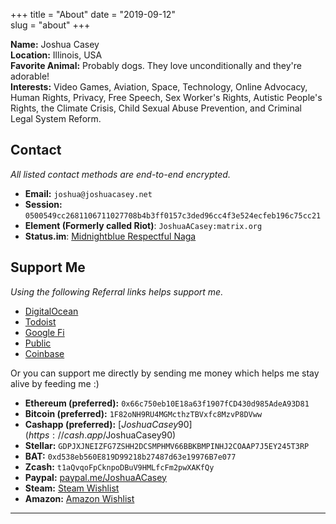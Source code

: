 +++
title = "About"
date = "2019-09-12"  
slug = "about"
+++  

**Name:** Joshua Casey  
**Location:** Illinois, USA  
**Favorite Animal:** Probably dogs. They love unconditionally and they're adorable!  
**Interests:** Video Games, Aviation, Space, Technology, Online Advocacy, Human Rights, Privacy, Free Speech, Sex Worker's Rights, Autistic People's Rights, the Climate Crisis, Child Sexual Abuse Prevention, and Criminal Legal System Reform.  


## Contact  
_All listed contact methods are end-to-end encrypted._  

- **Email:** `joshua@joshuacasey.net`  
- **Session:** `0500549cc2681106711027708b4b3ff0157c3ded96cc4f3e524ecfeb196c75cc21`
- **Element (Formerly called Riot)**: `JoshuaACasey:matrix.org`  
- **Status.im**: [Midnightblue Respectful Naga](https://join.status.im/u/0x0427e6164f80e0e555653f456fc306909b5e2843189b2129a45a2fe2cf18b2809a50d7fbf2a8f7db94f7abe2319a4f3a61d1accebcad00d1d76b9852acfcd5d077)  

## Support Me  
_Using the following Referral links helps support me._  

- [DigitalOcean](https://m.do.co/c/1148933d9638)  
- [Todoist](https://todoist.com/r/joshua_mvcbsg)  
- [Google Fi](https://g.co/fi/r/74K431)  
- [Public](https://share.public.com/joshuaacasey)  
- [Coinbase](https://www.coinbase.com/join/casey_ts)  

Or you can support me directly by sending me money which helps me stay alive by feeding me :)  

- **Ethereum (preferred):** `0x66c750eb10E18a63f1907fCD430d985AdeA93D81`  
- **Bitcoin (preferred):** `1F82oNH9RU4MGMcthzTBVxfc8MzvP8DVww`  
- **Cashapp (preferred):** [$JoshuaCasey90](https://cash.app/$JoshuaCasey90)  
- **Stellar:** `GDPJXJNEIZFG7ZSHH2DCSMPHMV66BBKBMPINHJ2COAAP7J5EY245T3RP`  
- **BAT:** `0xd538eb560E819D99218b27487d63e19976B7e077`  
- **Zcash:** `t1aQvqoFpCknpoDBuV9HMLfcFm2pwXAKfQy`  
- **Paypal:** [paypal.me/JoshuaACasey](https://paypal.me/JoshuaACasey)  
- **Steam:** [Steam Wishlist](https://store.steampowered.com/wishlist/id/JoshuaACasey)  
- **Amazon:** [Amazon Wishlist](https://www.amazon.com/hz/wishlist/ls/3T6HSYB01WR7W)  





---
<script src="https://assets.digitalclimatestrike.net/widget.js" async></script>
<script src="https://redalert.battleforthenet.com/widget.js" async></script>
<a rel="me" href="https://switter.at/@joshuaacasey"></a>

<!-- Cloudflare Web Analytics --><script defer src='https://static.cloudflareinsights.com/beacon.min.js' data-cf-beacon='{"token": "933591247b8246ce92885b3aabedbb47"}'></script><!-- End Cloudflare Web Analytics -->
<!-- Site Tag 342b03dcf54743b089231ac995785b37 -->